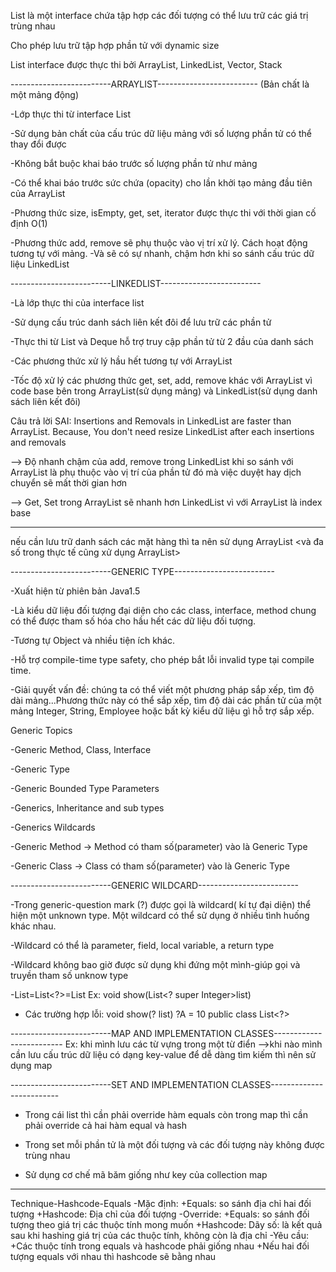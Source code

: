 List là một interface chứa tập hợp các đối tượng có thể lưu trữ các giá trị trùng nhau

Cho phép lưu trữ tập hợp phần tử với dynamic size

List interface được thực thi bởi ArrayList, LinkedList, Vector, Stack

-------------------------ARRAYLIST-------------------------
(Bản chất là một mảng động)

-Lớp thực thi từ interface List

-Sử dụng bản chất của cấu trúc dữ liệu mảng với số lượng phần tử có thể thay đổi được

-Không bắt buộc khai báo trước số lượng phần tử như mảng

-Có thể khai báo trước sức chứa (opacity) cho lần khởi tạo mảng đầu tiên của ArrayList

-Phương thức size, isEmpty, get, set, iterator được thực thi với thời gian cố định O(1)

-Phương thức add, remove sẽ phụ thuộc vào vị trí xử lý. Cách hoạt động tương tự với mảng. 
-Và sẽ có sự nhanh, chậm hơn khi so sánh cấu trúc dữ liệu LinkedList

-------------------------LINKEDLIST-------------------------
 

-Là lớp thực thi của interface list

-Sử dụng cấu trúc danh sách liên kết đôi để lưu trữ các phần tử

-Thực thi từ List và Deque hỗ trợ truy cập phần tử từ 2 đầu của danh sách

-Các phương thức xử lý hầu hết tương tự với ArrayList

-Tốc độ xử lý các phương thức get, set, add, remove khác với ArrayList vì code base bên trong ArrayList(sử dụng mảng) và LinkedList(sử dụng danh sách liên kết đôi)

Câu trả lời SAI: Insertions and Removals in LinkedList are faster than ArrayList. Because, You don't need resize LinkedList after each insertions and removals

--> Độ nhanh chậm của add, remove trong LinkedList khi so sánh với ArrayList là phụ thuộc vào vị trí của phần tử đó mà việc duyệt hay dịch chuyển sẽ mất thời gian hơn 

--> Get, Set trong ArrayList sẽ nhanh hơn LinkedList vì với ArrayList là index base

------------------------------------------------------------
nếu cần lưu trữ danh sách các mặt hàng thì ta nên sử dụng ArrayList <và đa số trong thực tế cũng xử dụng ArrayList>

-------------------------GENERIC TYPE-------------------------

-Xuất hiện từ phiên bản Java1.5

-Là kiểu dữ liệu đối tượng đại diện cho các class, interface, method chung có thể được tham số hóa cho hầu hết các dữ liệu đối tượng.

-Tương tự Object và nhiều tiện ích khác.

-Hỗ trợ compile-time type safety, cho phép bắt lỗi invalid type tại compile time.

-Giải quyết vấn đề: chúng ta có thể viết một phương pháp sắp xếp, tìm độ dài mảng...Phương thức này có thể sắp xếp, tìm độ dài các phần tử của một mảng Integer, String, Employee hoặc bất kỳ kiểu dữ liệu gì hỗ trợ sắp xếp.

Generic Topics

-Generic Method, Class, Interface

-Generic Type

-Generic Bounded Type Parameters

-Generics, Inheritance and sub types

-Generics Wildcards

-Generic Method -> Method có tham số(parameter) vào là Generic Type

-Generic Class -> Class có tham số(parameter) vào là Generic Type

-------------------------GENERIC WILDCARD-------------------------

-Trong generic-question mark (?) được gọi là wildcard( kí tự đại diện) thể hiện một unknown type. Một wildcard có thể sử dụng ở nhiều tình huống khác nhau.

-Wildcard có thể là parameter, field, local variable, a return type

-Wildcard không bao giờ được sử dụng khi đứng một mình-giúp gọi và truyền tham số unknow type

-List<T>=List<?>=List<Object>
	Ex: void show(List<? super Integer>list)

- Các trường hợp lỗi:
	void show(? list)
	?A = 10
	public class List<?>
	
-------------------------MAP AND IMPLEMENTATION CLASSES-------------------------
Ex: khi mình lưu các từ vựng trong một từ điển
-->khi nào mình cần lưu cấu trúc dữ liệu có dạng key-value để dễ dàng tìm kiếm thì nên sử dụng map

-------------------------SET AND IMPLEMENTATION CLASSES-------------------------

- Trong cái list thì cần phải override hàm equals còn trong map thì cần phải override cả hai hàm equal và hash 

- Trong set mỗi phần tử là một đối tượng và các đối tượng này không được trùng nhau
- Sử dụng cơ chế mã băm giống như key của collection map
---------------------------------------------------------------------------------
Technique-Hashcode-Equals
-Mặc định: 
	+Equals: so sánh địa chỉ hai đối tượng
	+Hashcode: Địa chỉ của đối tượng
-Override:
	+Equals: so sánh đối tượng theo giá trị các thuộc tính mong muốn
	+Hashcode: Dãy số: là kết quả sau khi hashing giá trị của các thuộc tính, không còn là địa chỉ
-Yêu cầu:
	+Các thuộc tính trong equals và hashcode phải giống nhau
	+Nếu hai đối tượng equals với nhau thì hashcode sẽ bằng nhau

 



